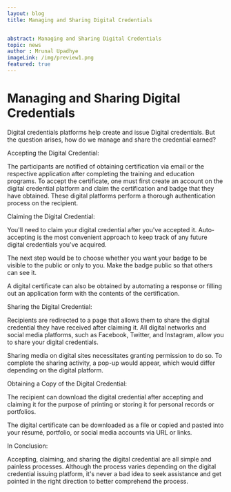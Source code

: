 ```yaml
---
layout: blog
title: Managing and Sharing Digital Credentials 


abstract: Managing and Sharing Digital Credentials  
topic: news
author : Mrunal Upadhye
imageLink: /img/preview1.png
featured: true
---
```


# Managing and Sharing Digital Credentials
Digital credentials platforms help create and issue Digital credentials. But the question arises, how do we manage and share the credential earned?

Accepting the Digital Credential:

The participants are notified of obtaining certification via email or the respective application after completing the training and education programs. To accept the certificate, one must first create an account on the digital credential platform and claim the certification and badge that they have obtained. These digital platforms perform a thorough authentication process on the recipient.

Claiming the Digital Credential:

You'll need to claim your digital credential after you've accepted it. Auto-accepting is the most convenient approach to keep track of any future digital credentials you've acquired. 

The next step would be to choose whether you want your badge to be visible to the public or only to you. Make the badge public so that others can see it.

A digital certificate can also be obtained by automating a response or filling out an application form with the contents of the certification.

Sharing the Digital Credential:

Recipients are redirected to a page that allows them to share the digital credential they have received after claiming it. All digital networks and social media platforms, such as Facebook, Twitter, and Instagram, allow you to share your digital credentials.

Sharing media on digital sites necessitates granting permission to do so. To complete the sharing activity, a pop-up would appear, which would differ depending on the digital platform.

Obtaining a Copy of the Digital Credential:

The recipient can download the digital credential after accepting and claiming it for the purpose of printing or storing it for personal records or portfolios.

The digital certificate can be downloaded as a file or copied and pasted into your résumé, portfolio, or social media accounts via URL or links.

In Conclusion:

Accepting, claiming, and sharing the digital credential are all simple and painless processes. Although the process varies depending on the digital credential issuing platform, it's never a bad idea to seek assistance and get pointed in the right direction to better comprehend the process.




